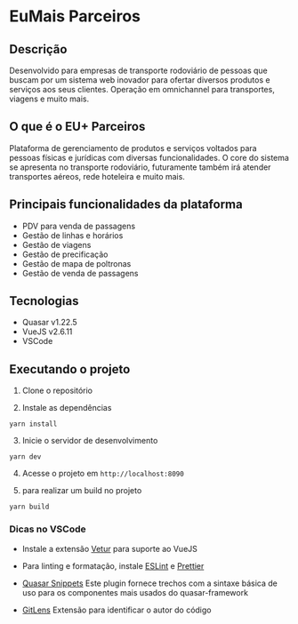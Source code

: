 # EuMais Parceiros

## Descrição 

Desenvolvido para empresas de transporte rodoviário de pessoas que buscam por um sistema web inovador para ofertar diversos produtos e serviços aos seus clientes.
Operação em omnichannel para transportes, viagens e muito mais.

## O que é o EU+ Parceiros

Plataforma de gerenciamento de produtos e serviços voltados para pessoas físicas e jurídicas com diversas funcionalidades. O core do sistema se apresenta no transporte rodoviário, futuramente também irá atender transportes aéreos, rede hoteleira e muito mais.

## Principais funcionalidades da plataforma
- PDV para venda de passagens
- Gestão de linhas e horários
- Gestão de viagens
- Gestão de precificação
- Gestão de mapa de poltronas
- Gestão de venda de passagens

## Tecnologias

- Quasar v1.22.5
- VueJS v2.6.11
- VSCode

## Executando o projeto

1. Clone o repositório

2. Instale as dependências

```
yarn install
```

3. Inicie o servidor de desenvolvimento 

```
yarn dev
```

4. Acesse o projeto em `http://localhost:8090`

5. para realizar um build no projeto

```
yarn build
```

### Dicas no VSCode

- Instale a extensão [Vetur](https://marketplace.visualstudio.com/items?itemName=octref.vetur) para suporte ao VueJS

- Para linting e formatação, instale [ESLint](https://marketplace.visualstudio.com/items?itemName=dbaeumer.vscode-eslint) e [Prettier](https://marketplace.visualstudio.com/items?itemName=esbenp.prettier-vscode)

- [Quasar Snippets](https://marketplace.visualstudio.com/items?itemName=abdelaziz18003.quasar-snippets) Este plugin fornece trechos com a sintaxe básica de uso para os componentes mais usados ​​​​do quasar-framework

- [GitLens](https://marketplace.visualstudio.com/items?itemName=eamodio.gitlens) Extensão para identificar o autor do código


